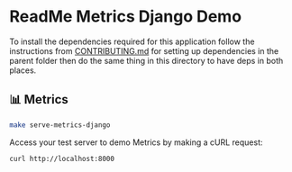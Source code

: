 # ReadMe Metrics Django Demo

To install the dependencies required for this application follow the instructions from [CONTRIBUTING.md](../../CONTRIBUTING.md) for setting up dependencies in the parent folder then do the same thing in this directory to have deps in both places.

## 📊 Metrics

```sh
make serve-metrics-django
```

Access your test server to demo Metrics by making a cURL request:

```sh
curl http://localhost:8000
```
